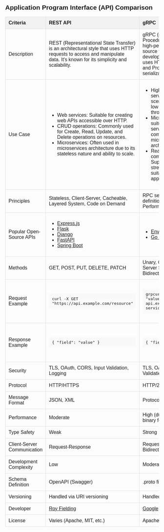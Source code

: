 <!DOCTYPE html>
<html>
<head>
<meta charset="UTF-8"> 
<meta name="viewport" content="width=device-width, initial-scale=1.0"> 
  <title>Application Program Interface (API) Comparison</title>
  <style>
    body {
      font-family: Arial, sans-serif;
      margin: 20px;
      overflow-x: auto;
    }
    table {
      width: 100%;
      border-collapse: collapse;
      table-layout: auto;
    }
    th, td {
      padding: 10px;
      text-align: left;
      border: 1px solid #ddd;
      word-wrap: break-word;
    }
    th {
      background-color: #f2f2f2;
    }
    pre {
      background-color: #f9f9f9;
      padding: 10px;
      overflow-x: auto;
      white-space: pre-wrap;
    }
  </style>
</head>
<body>
  <h2>Application Program Interface (API) Comparison</h2>
  <table>
    <tr>
      <th>Criteria</th>
      <th>REST API</th>
      <th>gRPC</th>
      <th>GraphQL</th>
      <th>SOAP</th>
    </tr>
    <tr>
      <td>Description</td>
      <td>REST (Representational State Transfer) is an architectural style
        that uses HTTP requests to access and manipulate data. It's known
        for its simplicity and scalability.</td>
      <td>gRPC (gRPC Remote Procedure Calls) is a high-performance, open-source
        framework developed by Google that uses HTTP/2 for transport and
        Protocol Buffers for serialization.</td>
      <td>GraphQL is a query language for APIs that allows clients to request
        exactly the data they need, making it highly efficient for client-driven
        data fetching.</td>
      <td>SOAP (Simple Object Access Protocol) is a protocol for exchanging
        structured information in the implementation of web services, using
        XML as its message format.</td>
    </tr>
    <tr>
      <td>Use Case</td>
      <td>
        <ul>
          <li>Web services: Suitable for creating web APIs accessible over
            HTTP.</li>
          <li>CRUD operations: Commonly used for Create, Read, Update, and
            Delete operations on resources.</li>
          <li>Microservices: Often used in microservices architecture due to
            its stateless nature and ability to scale.</li>
        </ul>
      </td>
      <td>
        <ul>
          <li>High-performance services: Ideal for scenarios requiring low
            latency and high throughput.</li>
          <li>Microservices: Well-suited for inter-service communication in
            microservices architectures.</li>
          <li>Real-time communication: Supports bidirectional streaming, making
            it suitable for real-time applications.</li>
        </ul>
      </td>
      <td>
        <ul>
          <li>Client-driven data fetching: Clients can request exactly the
            data they need, reducing over-fetching.</li>
          <li>Complex queries: Allows querying complex data structures in a
            single request.</li>
          <li>Rapid iteration: Suitable for applications that require frequent
            changes and updates to the API.</li>
        </ul>
      </td>
      <td>
        <ul>
          <li>Enterprise applications: Often used in enterprise environments
            requiring strong security and transactional reliability.</li>
          <li>Legacy systems: Commonly found in older systems that have standardized
            on SOAP.</li>
          <li>Cross-platform interoperability: Ensures communication between
            different platforms and technologies.</li>
        </ul>
      </td>
    </tr>
    <tr>
      <td>Principles</td>
      <td>Stateless, Client-Server, Cacheable, Layered System, Code on Demand</td>
      <td>RPC semantics, Service definition, Interoperability, Performance</td>
      <td>Client-specified queries, Schema-based, Hierarchical, Real-time updates</td>
      <td>Protocol-based, Extensibility, Neutrality, Independence</td>
    </tr>
    <tr>
      <td>Popular Open-Source APIs</td>
      <td>
        <ul>
          <li><a href="https://expressjs.com/">Express.js</a></li>
          <li><a href="https://flask.palletsprojects.com/">Flask</a></li>
          <li><a href="https://www.djangoproject.com/">Django</a></li>
          <li><a href="https://fastapi.tiangolo.com/">FastAPI</a></li>
          <li><a href="https://spring.io/projects/spring-boot">Spring Boot</a></li>
        </ul>
      </td>
      <td>
        <ul>
          <li><a href="https://envoyproxy.io/">Envoy</a></li>
          <li><a href="https://micro.mu/">Go Micro</a></li>
        </ul>
      </td>
      <td>
        <ul>
          <li><a href="https://www.apollographql.com/docs/apollo-server/">Apollo Server</a></li>
          <li><a href="https://hasura.io/">Hasura</a></li>
        </ul>
      </td>
      <td>
        <ul>
          <li><a href="https://cxf.apache.org/">Apache CXF</a></li>
        </ul>
      </td>
    </tr>
    <tr>
      <td>Methods</td>
      <td>GET, POST, PUT, DELETE, PATCH</td>
      <td>Unary, Client Streaming, Server Streaming, Bidirectional Streaming</td>
      <td>Query, Mutation, Subscription</td>
      <td>SOAP Envelope with operation-specific XML payload</td>
    </tr>
    <tr>
      <td>Request Example</td>
      <td><pre>curl -X GET "https://api.example.com/resource"</pre></td>
      <td><pre>grpcurl -d '{"field": "value"}' api.example.com:50051 service.Method</pre></td>
      <td><pre>curl -X POST "https://api.example.com/graphql" -H "Content-Type: application/json" -d '{"query": "{ field }"}'</pre></td>
      <td><pre>curl -X POST "https://api.example.com/soap" -H "Content-Type: text/xml" -d '&lt;soapenv:Envelope xmlns:soapenv="http://schemas.xmlsoap.org/soap/envelope/" xmlns:web="http://api.example.com/"><soapenv:Header/><soapenv:Body><web:Operation><web:field>value</web:field></web:Operation></soapenv:Body></soapenv:Envelope>'</pre></td>
    </tr>
    <tr>
      <td>Response Example</td>
      <td><pre>{ "field": "value" }</pre></td>
      <td><pre>{ "field": "value" }</pre></td>
      <td><pre>{ "data": { "field": "value" } }</pre></td>
      <td><pre>&lt;soap:Envelope xmlns:soap="http://schemas.xmlsoap.org/soap/envelope/">&lt;soap:Body>&lt;OperationResponse>&lt;field>value&lt;/field>&lt;/OperationResponse>&lt;/soap:Body>&lt;/soap:Envelope></pre></td>
    </tr>
    <tr>
      <td>Security</td>
      <td>TLS, OAuth, CORS, Input Validation, Logging</td>
      <td>TLS, OAuth, Input Validation, Logging</td>
      <td>TLS, OAuth, CORS, Input Validation, Logging</td>
      <td>TLS, WS-Security, Input Validation, Logging</td>
    </tr>
    <tr>
      <td>Protocol</td>
      <td>HTTP/HTTPS</td>
      <td>HTTP/2</td>
      <td>HTTP/HTTPS</td>
      <td>HTTP/HTTPS, SMTP, JMS</td>
    </tr>
    <tr>
      <td>Message Format</td>
      <td>JSON, XML</td>
      <td>Protocol Buffers</td>
      <td>JSON</td>
      <td>XML</td>
    </tr>
    <tr>
      <td>Performance</td>
      <td>Moderate</td>
      <td>High (due to HTTP/2 and binary format)</td>
      <td>Moderate</td>
      <td>Low (XML parsing overhead)</td>
    </tr>
    <tr>
      <td>Type Safety</td>
      <td>Weak</td>
      <td>Strong</td>
      <td>Weak</td>
      <td>Strong</td>
    </tr>
    <tr>
      <td>Client-Server Communication</td>
      <td>Request-Response</td>
      <td>Request-Response, Bidirectional Streaming</td>
      <td>Request-Response</td>
      <td>Request-Response</td>
    </tr>
    <tr>
      <td>Development Complexity</td>
      <td>Low</td>
      <td>Moderate</td>
      <td>Moderate</td>
      <td>High</td>
    </tr>
    <tr>
      <td>Schema Definition</td>
      <td>OpenAPI (Swagger)</td>
      <td>.proto files</td>
      <td>GraphQL Schema</td>
      <td>WSDL</td>
    </tr>
    <tr>
      <td>Versioning</td>
      <td>Handled via URI versioning</td>
      <td>Handled via .proto files</td>
      <td>Not required (query specific data)</td>
      <td>Handled via WSDL</td>
    </tr>
    <tr>
      <td>Developer</td>
      <td><a href="https://www.ics.uci.edu/~fielding/pubs/dissertation/rest_arch_style.htm">Roy Fielding</a></td>
      <td><a href="https://grpc.io/">Google</a></td>
      <td><a href="https://graphql.org/">Facebook</a></td>
      <td><a href="https://www.w3.org/TR/soap/">W3C</a></td>
    </tr>
    <tr>
      <td>License</td>
      <td>Varies (Apache, MIT, etc.)</td>
      <td>Apache 2.0</td>
      <td>Open Source (Facebook BSD+Patent)</td>
      <td>W3C</td>
    </tr>
  </table>
</body>
</html>
